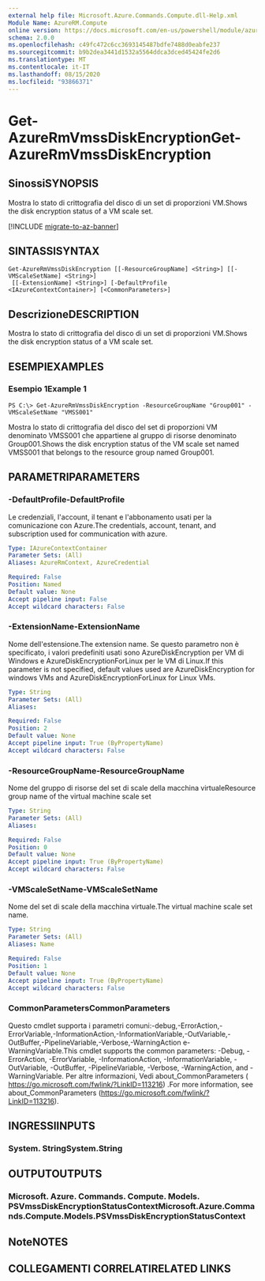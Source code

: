```yaml
---
external help file: Microsoft.Azure.Commands.Compute.dll-Help.xml
Module Name: AzureRM.Compute
online version: https://docs.microsoft.com/en-us/powershell/module/azurerm.compute/get-azurermvmssdiskencryption
schema: 2.0.0
ms.openlocfilehash: c49fc472c6cc3693145487bdfe7488d0eabfe237
ms.sourcegitcommit: b9b2dea3441d1532a5564ddca3dced45424fe2d6
ms.translationtype: MT
ms.contentlocale: it-IT
ms.lasthandoff: 08/15/2020
ms.locfileid: "93866371"
---
```

# <span data-ttu-id="fd3d1-101">Get-AzureRmVmssDiskEncryption</span><span class="sxs-lookup"><span data-stu-id="fd3d1-101">Get-AzureRmVmssDiskEncryption</span></span>

## <span data-ttu-id="fd3d1-102">Sinossi</span><span class="sxs-lookup"><span data-stu-id="fd3d1-102">SYNOPSIS</span></span>
<span data-ttu-id="fd3d1-103">Mostra lo stato di crittografia del disco di un set di proporzioni VM.</span><span class="sxs-lookup"><span data-stu-id="fd3d1-103">Shows the disk encryption status of a VM scale set.</span></span>

[!INCLUDE [migrate-to-az-banner](../../includes/migrate-to-az-banner.md)]

## <span data-ttu-id="fd3d1-104">SINTASSI</span><span class="sxs-lookup"><span data-stu-id="fd3d1-104">SYNTAX</span></span>

```
Get-AzureRmVmssDiskEncryption [[-ResourceGroupName] <String>] [[-VMScaleSetName] <String>]
 [[-ExtensionName] <String>] [-DefaultProfile <IAzureContextContainer>] [<CommonParameters>]
```

## <span data-ttu-id="fd3d1-105">Descrizione</span><span class="sxs-lookup"><span data-stu-id="fd3d1-105">DESCRIPTION</span></span>
<span data-ttu-id="fd3d1-106">Mostra lo stato di crittografia del disco di un set di proporzioni VM.</span><span class="sxs-lookup"><span data-stu-id="fd3d1-106">Shows the disk encryption status of a VM scale set.</span></span>

## <span data-ttu-id="fd3d1-107">ESEMPI</span><span class="sxs-lookup"><span data-stu-id="fd3d1-107">EXAMPLES</span></span>

### <span data-ttu-id="fd3d1-108">Esempio 1</span><span class="sxs-lookup"><span data-stu-id="fd3d1-108">Example 1</span></span>
```
PS C:\> Get-AzureRmVmssDiskEncryption -ResourceGroupName "Group001" -VMScaleSetName "VMSS001"
```

<span data-ttu-id="fd3d1-109">Mostra lo stato di crittografia del disco del set di proporzioni VM denominato VMSS001 che appartiene al gruppo di risorse denominato Group001.</span><span class="sxs-lookup"><span data-stu-id="fd3d1-109">Shows the disk encryption status of the VM scale set named VMSS001 that belongs to the resource group named Group001.</span></span>

## <span data-ttu-id="fd3d1-110">PARAMETRI</span><span class="sxs-lookup"><span data-stu-id="fd3d1-110">PARAMETERS</span></span>

### <span data-ttu-id="fd3d1-111">-DefaultProfile</span><span class="sxs-lookup"><span data-stu-id="fd3d1-111">-DefaultProfile</span></span>
<span data-ttu-id="fd3d1-112">Le credenziali, l'account, il tenant e l'abbonamento usati per la comunicazione con Azure.</span><span class="sxs-lookup"><span data-stu-id="fd3d1-112">The credentials, account, tenant, and subscription used for communication with azure.</span></span>

```yaml
Type: IAzureContextContainer
Parameter Sets: (All)
Aliases: AzureRmContext, AzureCredential

Required: False
Position: Named
Default value: None
Accept pipeline input: False
Accept wildcard characters: False
```

### <span data-ttu-id="fd3d1-113">-ExtensionName</span><span class="sxs-lookup"><span data-stu-id="fd3d1-113">-ExtensionName</span></span>
<span data-ttu-id="fd3d1-114">Nome dell'estensione.</span><span class="sxs-lookup"><span data-stu-id="fd3d1-114">The extension name.</span></span>
<span data-ttu-id="fd3d1-115">Se questo parametro non è specificato, i valori predefiniti usati sono AzureDiskEncryption per VM di Windows e AzureDiskEncryptionForLinux per le VM di Linux.</span><span class="sxs-lookup"><span data-stu-id="fd3d1-115">If this parameter is not specified, default values used are AzureDiskEncryption for windows VMs and AzureDiskEncryptionForLinux for Linux VMs.</span></span>

```yaml
Type: String
Parameter Sets: (All)
Aliases: 

Required: False
Position: 2
Default value: None
Accept pipeline input: True (ByPropertyName)
Accept wildcard characters: False
```

### <span data-ttu-id="fd3d1-116">-ResourceGroupName</span><span class="sxs-lookup"><span data-stu-id="fd3d1-116">-ResourceGroupName</span></span>
<span data-ttu-id="fd3d1-117">Nome del gruppo di risorse del set di scale della macchina virtuale</span><span class="sxs-lookup"><span data-stu-id="fd3d1-117">Resource group name of the virtual machine scale set</span></span>

```yaml
Type: String
Parameter Sets: (All)
Aliases: 

Required: False
Position: 0
Default value: None
Accept pipeline input: True (ByPropertyName)
Accept wildcard characters: False
```

### <span data-ttu-id="fd3d1-118">-VMScaleSetName</span><span class="sxs-lookup"><span data-stu-id="fd3d1-118">-VMScaleSetName</span></span>
<span data-ttu-id="fd3d1-119">Nome del set di scale della macchina virtuale.</span><span class="sxs-lookup"><span data-stu-id="fd3d1-119">The virtual machine scale set name.</span></span>

```yaml
Type: String
Parameter Sets: (All)
Aliases: Name

Required: False
Position: 1
Default value: None
Accept pipeline input: True (ByPropertyName)
Accept wildcard characters: False
```

### <span data-ttu-id="fd3d1-120">CommonParameters</span><span class="sxs-lookup"><span data-stu-id="fd3d1-120">CommonParameters</span></span>
<span data-ttu-id="fd3d1-121">Questo cmdlet supporta i parametri comuni:-debug,-ErrorAction,-ErrorVariable,-InformationAction,-InformationVariable,-OutVariable,-OutBuffer,-PipelineVariable,-Verbose,-WarningAction e-WarningVariable.</span><span class="sxs-lookup"><span data-stu-id="fd3d1-121">This cmdlet supports the common parameters: -Debug, -ErrorAction, -ErrorVariable, -InformationAction, -InformationVariable, -OutVariable, -OutBuffer, -PipelineVariable, -Verbose, -WarningAction, and -WarningVariable.</span></span> <span data-ttu-id="fd3d1-122">Per altre informazioni, Vedi about_CommonParameters ( https://go.microsoft.com/fwlink/?LinkID=113216) .</span><span class="sxs-lookup"><span data-stu-id="fd3d1-122">For more information, see about_CommonParameters (https://go.microsoft.com/fwlink/?LinkID=113216).</span></span>

## <span data-ttu-id="fd3d1-123">INGRESSI</span><span class="sxs-lookup"><span data-stu-id="fd3d1-123">INPUTS</span></span>

### <span data-ttu-id="fd3d1-124">System. String</span><span class="sxs-lookup"><span data-stu-id="fd3d1-124">System.String</span></span>

## <span data-ttu-id="fd3d1-125">OUTPUT</span><span class="sxs-lookup"><span data-stu-id="fd3d1-125">OUTPUTS</span></span>

### <span data-ttu-id="fd3d1-126">Microsoft. Azure. Commands. Compute. Models. PSVmssDiskEncryptionStatusContext</span><span class="sxs-lookup"><span data-stu-id="fd3d1-126">Microsoft.Azure.Commands.Compute.Models.PSVmssDiskEncryptionStatusContext</span></span>

## <span data-ttu-id="fd3d1-127">Note</span><span class="sxs-lookup"><span data-stu-id="fd3d1-127">NOTES</span></span>

## <span data-ttu-id="fd3d1-128">COLLEGAMENTI CORRELATI</span><span class="sxs-lookup"><span data-stu-id="fd3d1-128">RELATED LINKS</span></span>

